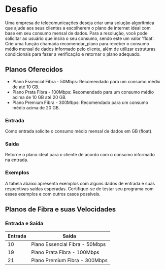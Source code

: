# Desafio

Uma empresa de telecomunicações deseja criar uma solução algorítmica que ajude aos seus clientes a escolherem o plano de internet ideal com base em seu consumo mensal de dados. Para a resolução, você pode solicitar ao usuário que insira o seu consumo, sendo este um valor 'float'. Crie uma função chamada recomendar_plano para receber o consumo médio mensal de dados informado pelo cliente, além de utilizar estruturas condicionais para fazer a verificação e retornar o plano adequado.

## Planos Oferecidos

- Plano Essencial Fibra - 50Mbps: Recomendado para um consumo médio de até 10 GB.
- Plano Prata Fibra - 100Mbps: Recomendado para um consumo médio acima de 10 GB até 20 GB.
- Plano Premium Fibra - 300Mbps: Recomendado para um consumo médio acima de 20 GB.

### Entrada

Como entrada solicite o consumo médio mensal de dados em GB (float).

### Saída

Retorne o plano ideal para o cliente de acordo com o consumo informado na entrada.

### Exemplos

A tabela abaixo apresenta exemplos com alguns dados de entrada e suas respectivas saídas esperadas. Certifique-se de testar seu programa com esses exemplos e com outros casos possíveis.

## Planos de Fibra e suas Velocidades

### Entrada e Saída

| Entrada | Saída                         |
|---------|-------------------------------|
| 10      | Plano Essencial Fibra - 50Mbps|
| 19      | Plano Prata Fibra - 100Mbps   |
| 21      | Plano Premium Fibra - 300Mbps |
